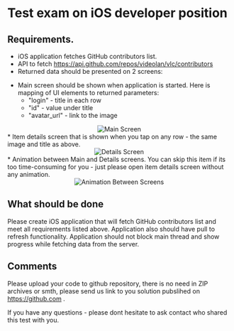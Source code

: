 # Test exam on iOS developer position 

## Requirements.
- iOS application fetches GitHub contributors list.
- API to fetch https://api.github.com/repos/videolan/vlc/contributors
- Returned data should be presented on 2 screens:
* Main screen should be shown when application is started. Here is mapping of UI elements to returned parameters:
  * "login" - title in each row
  * "id" - value under title
  * "avatar_url" - link to the image 
 <div style="text-align:center"><img src ="https://shakurocom.github.io/iOS-Test/MainUI.png" alt="Main Screen" /></div> 
* Item details screen that is shown when you tap on any row - the same image and title as above.
<div style="text-align:center"><img src ="https://shakurocom.github.io/iOS-Test/DetailsUI.png" alt="Details Screen" /></div> 
* Animation between Main and Details screens. You can skip this item if its too time-consuming for you - just please open item details screen without any animation.

 <div style="text-align:center"><img src ="https://shakurocom.github.io/iOS-Test/Animation.gif" alt="Animation Between Screens" /></div> 
 

## What should be done

Please create iOS application that will fetch GitHub contributors list and meet all requirements listed above. Application also should have pull to refresh functionality. Application should not block main thread and show progress while fetching data from the server.

## Comments

Please upload your code to github repository, there is no need in ZIP archives or smth, please send us link to you solution pubslihed on  https://github.com .

If you have any questions - please dont hesitate to ask contact who shared this test with you.
